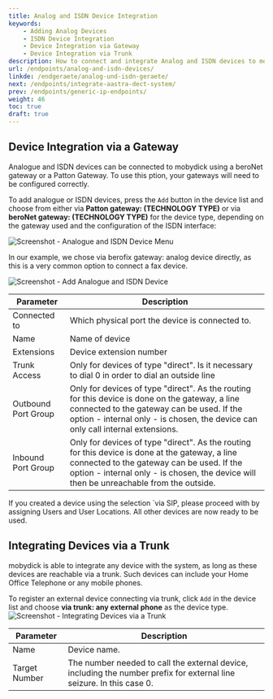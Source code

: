 ```yaml
---
title: Analog and ISDN Device Integration
keywords:
    - Adding Analog Devices
    - ISDN Device Integration
    - Device Integration via Gateway
    - Device Integration via Trunk
description: How to connect and integrate Analog and ISDN devices to mobydick via a Gateway or Trunk
url: /endpoints/analog-and-isdn-devices/
linkde: /endgeraete/analog-und-isdn-geraete/
next: /endpoints/integrate-aastra-dect-system/
prev: /endpoints/generic-ip-endpoints/
weight: 46
toc: true
draft: true
---
```


## Device Integration via a Gateway

Analogue and ISDN devices can be connected to mobydick using a beroNet gateway or a Patton Gateway. To use this ption, your gateways will need to be configured correctly.

To add analogue or ISDN devices, press the `Add` button in the device list and choose from either via **Patton gateway: (TECHNOLOGY TYPE)** or via **beroNet gateway: (TECHNOLOGY TYPE)** for the device type,
depending on the gateway used and the configuration of the ISDN interface:

![Screenshot - Analogue and ISDN Device Menu](../../images/device_add_analog_isdn.png?width=30% "Analogue and ISDN Device Menu")

In our example, we chose via berofix gateway: analog device directly, as this is a very common option to connect a fax device.

![Screenshot - Add Analogue and ISDN Device ](../../images/device_beronet.png?width=100% "Add Analogue and ISDN Device ")

|Parameter|Description|
|---------|---------|
|Connected to|	Which physical port the device is connected to.|
|Name|	Name of device|
|Extensions|	Device extension number|
|Trunk Access|	Only for devices of type "direct". Is it necessary to dial 0 in order to dial an outside line|
|Outbound Port Group|	Only for devices of type "direct". As the routing for this device is done on the gateway, a line connected to the gateway can be used. If the option - internal only - is chosen, the device can only call internal extensions.|
|Inbound Port Group|	Only for devices of type "direct". As the routing for this device is done at the gateway, a line connected to the gateway can be used. If the option - internal only - is chosen, the device will then be unreachable from the outside.|

If you created a device using the selection `via SIP, please proceed with by assigning Users and User Locations. All other devices are now ready to be used.



## Integrating Devices via a Trunk

mobydick is able to integrate any device with the system, as long as these devices are reachable via a trunk. Such devices can include your Home Office Telephone or any mobile phones.

To register an external device connecting via trunk, click `Add` in the device list and choose **via trunk: any external phone** as the device type.
![Screenshot - Integrating Devices via a Trunk](../../images/device_extern.png?width=100% "Integrating Devices via a Trunk")

|Parameter|Description|
|---------|---------|
|Name	|Device name.|
|Target Number|	The number needed to call the external device, including the number prefix for external line seizure. In this case 0.|
